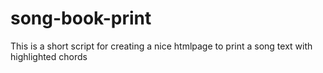 # song-book-print
This is a short script for creating a nice htmlpage to print a song text with highlighted chords
